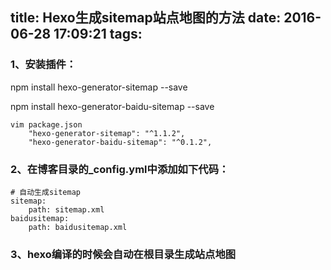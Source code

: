title: Hexo生成sitemap站点地图的方法
date: 2016-06-28 17:09:21
tags:
---
### 1、安装插件：

npm install hexo-generator-sitemap --save

npm install hexo-generator-baidu-sitemap --save

```
vim package.json
    "hexo-generator-sitemap": "^1.1.2",
    "hexo-generator-baidu-sitemap": "^0.1.2",
```


### 2、在博客目录的_config.yml中添加如下代码：

```
# 自动生成sitemap
sitemap:
    path: sitemap.xml
baidusitemap:
    path: baidusitemap.xml
```

### 3、hexo编译的时候会自动在根目录生成站点地图

